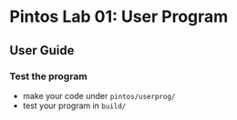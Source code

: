 # Pintos Lab 01: User Program
## User Guide
### Test the program  
* make your code under `pintos/userprog/`  
* test your program in `build/`